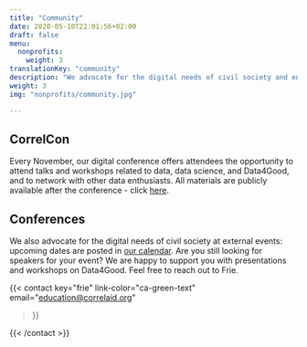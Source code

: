 ```yaml
---
title: "Community"
date: 2020-05-10T22:01:56+02:00
draft: false
menu:
  nonprofits:
    weight: 3
translationKey: "community"
description: "We advocate for the digital needs of civil society and engage in a dialogue about the value and benefits of data and data analytics for the common good."
weight: 3
img: "nonprofits/community.jpg"

---
```



## CorrelCon
Every November, our digital conference offers attendees the opportunity to attend talks and workshops related to data, data science, and Data4Good, and to network with other data enthusiasts. All materials are publicly available after the conference - click [here](https://docs.correlaid.org/correlcollection/correlcon).

## Conferences
We also advocate for the digital needs of civil society at external events: upcoming dates are posted in [our calendar](/en/events/).
Are you still looking for speakers for your event?
We are happy to support you with presentations and workshops on Data4Good. Feel free to reach out to Frie. 

{{< contact
    key="frie"
    link-color="ca-green-text"
    email="education@correlaid.org"
>}}

{{< /contact >}}